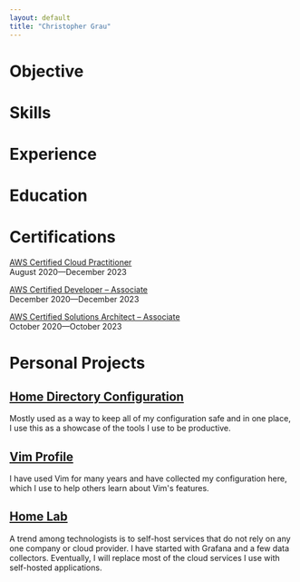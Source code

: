 ```yaml
---
layout: default
title: "Christopher Grau"
---
```


# Objective

# Skills

# Experience

# Education

# Certifications

[AWS Certified Cloud Practitioner](https://www.youracclaim.com/badges/12acb282-6e13-46b5-a713-d5a83b4d142a) \
August 2020—December 2023

[AWS Certified Developer – Associate](https://www.youracclaim.com/badges/28201d54-0ab3-416b-ae3b-35b1d38a8994) \
December 2020—December 2023

[AWS Certified Solutions Architect – Associate](https://www.youracclaim.com/badges/0f3d2c70-893e-48dc-9849-c9eec2616f25) \
October 2020—October 2023

# Personal Projects

## [Home Directory Configuration](https://github.com/sirhc/dotfiles)

Mostly used as a way to keep all of my configuration safe and in one place, I
use this as a showcase of the tools I use to be productive.

## [Vim Profile](https://github.com/sirhc/vim-profile)

I have used Vim for many years and have collected my configuration here, which
I use to help others learn about Vim's features.

## [Home Lab](https://github.com/sirhc/homelab)

A trend among technologists is to self-host services that do not rely on any
one company or cloud provider. I have started with Grafana and a few data
collectors. Eventually, I will replace most of the cloud services I use with
self-hosted applications.
